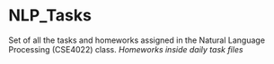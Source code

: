 # NLP_Tasks

Set of all the tasks and homeworks assigned in the Natural Language Processing (CSE4022) class.
*Homeworks inside daily task files*
